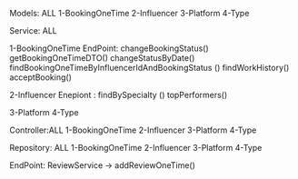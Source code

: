 Models: ALL
1-BookingOneTime
2-Influencer
3-Platform
4-Type

Service: ALL 

1-BookingOneTime
EndPoint:
changeBookingStatus()
getBookingOneTimeDTO()
changeStatusByDate()
findBookingOneTimeByInfluencerIdAndBookingStatus ()
findWorkHistory()
acceptBooking()

2-Influencer
Enepiont :
findBySpecialty ()
topPerformers()

3-Platform 
4-Type

Controller:ALL 
1-BookingOneTime
2-Influencer
3-Platform
4-Type

Repository: ALL
1-BookingOneTime 
2-Influencer 
3-Platform
4-Type

EndPoint:
ReviewService -> addReviewOneTime()
